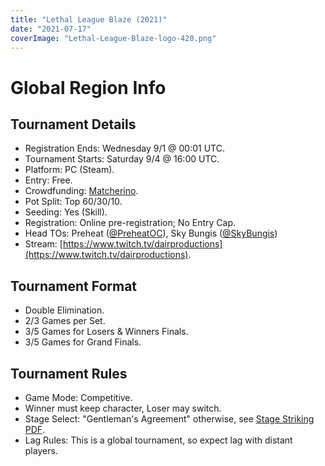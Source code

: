 ```yaml
---
title: "Lethal League Blaze (2021)"
date: "2021-07-17"
coverImage: "Lethal-League-Blaze-logo-420.png"
---
```


# Global Region Info

## Tournament Details

- Registration Ends: Wednesday 9/1 @ 00:01 UTC.
- Tournament Starts: Saturday 9/4 @ 16:00 UTC.
- Platform: PC (Steam).
- Entry: Free.
- Crowdfunding: [Matcherino](https://matcherino.com/tournaments/56333).
- Pot Split: Top 60/30/10.
- Seeding: Yes (Skill).
- Registration: Online pre-registration; No Entry Cap.
- Head TOs: Preheat ([@PreheatOC](https://twitter.com/PreheatOC)), Sky Bungis ([@SkyBungis](https://twitter.com/SkyBungis))
- Stream: [https://www.twitch.tv/dairproductions](https://www.twitch.tv/dairproductions).

## Tournament Format

- Double Elimination.
- 2/3 Games per Set.
- 3/5 Games for Losers & Winners Finals.
- 3/5 Games for Grand Finals.

## Tournament Rules

- Game Mode: Competitive.
- Winner must keep character, Loser may switch.
- Stage Select: "Gentleman's Agreement" otherwise, see [Stage Striking PDF](https://drive.google.com/file/d/1kLyL7xcJ63W4z0nh_Niu3ZAMf2N2X2Kt/view).
- Lag Rules: This is a global tournament, so expect lag with distant players.
